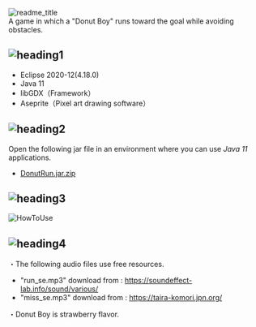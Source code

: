 ![readme_title](https://user-images.githubusercontent.com/89298806/139424209-4467d52c-c00e-42a3-ad4b-1eaf0fdc9554.png)</br>
A game in which a "Donut Boy" runs toward the goal while avoiding obstacles.</br>

## ![heading1](https://user-images.githubusercontent.com/89298806/139424195-64441aaf-86ba-4f75-b224-a1749d90d9ea.png)</br>
- Eclipse 2020-12(4.18.0)
- Java 11
- libGDX（Framework）
- Aseprite（Pixel art drawing software）

## ![heading2](https://user-images.githubusercontent.com/89298806/139424201-dbd3c481-6999-4312-92b8-9e4df6a20053.png)</br>
Open the following jar file in an environment where you can use *Java 11* applications.</br>
- [DonutRun.jar.zip](https://github.com/HiroyaSugimoto/run_game/files/7441891/DonutRun.jar.zip)

## ![heading3](https://user-images.githubusercontent.com/89298806/139424203-13ef568c-24c3-458b-8081-56c8288c3522.png)</br>
![HowToUse](https://user-images.githubusercontent.com/89298806/139427619-df6c23f2-981d-419b-a8ee-b8477d179d4f.png)

## ![heading4](https://user-images.githubusercontent.com/89298806/139424206-486f1d4e-2b31-4673-9b2f-8eea3cd41284.png)</br>
・The following audio files use free resources.</br>
- "run_se.mp3" download from  : https://soundeffect-lab.info/sound/various/</br>
- "miss_se.mp3" download from : https://taira-komori.jpn.org/

・Donut Boy is strawberry flavor.
